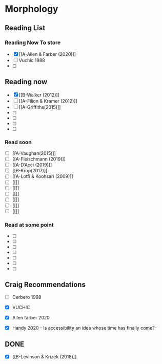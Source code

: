# Morphology
## Reading List


### Reading Now To store
- [x] [[A-Allen & Farber (2020)]]
- [ ] Vuchic 1988
- [ ] 

## Reading now
- [x]  [[B-Walker (2012)]]
- [ ] [[A-Filion & Kramer (2012)]]
- [ ] [[A-Griffiths(2015)]]
- [ ] 
- [ ] 
- [ ] 
- [ ] 
### Read soon
- [ ] [[A-Vaughan(2015)]]
- [ ] [[A-Fleischmann (2019)]]
- [ ] [[A-D’Acci (2019)]]
- [ ] [[B-Krop(2017)]]
- [ ] [[A-Lotfi & Koohsari (2009)]]
- [ ] [[]]
- [ ] [[]]
- [ ] [[]]
- [ ] [[]]
- [ ] [[]]
- [ ] [[]]
### Read at some point
- [ ] 
- [ ] 
- [ ] 
- [ ] 
- [ ] 
- [ ] 
- [ ] 
## Craig Recommendations 
- [ ] Cerbero 1998
- [x] VUCHIC
- [x] Allen farber 2020
- [x] Handy 2020                               - Is accessibility an idea whose time has finally come?-





## DONE
- [x] [[B-Levinson & Krizek (2018)]]
